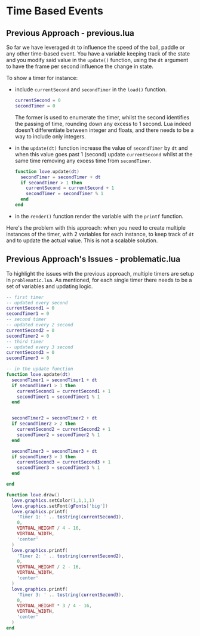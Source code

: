# Time Based Events

## Previous Approach - previous.lua

So far we have leveraged `dt` to influence the speed of the ball, paddle or any other time-based event. You have a variable keeping track of the state and you modify said value in the `update()` function, using the `dt` argument to have the frame per second influence the change in state.

To show a timer for instance:

- include `currentSecond` and `secondTimer` in the `load()` function.

  ```lua
  currentSecond = 0
  secondTimer = 0
  ```

  The former is used to enumerate the timer, whilst the second identifies the passing of time, rounding down any excess to 1 second. Lua indeed doesn't differentiate between integer and floats, and there needs to be a way to include only integers.

- in the `update(dt)` function increase the value of `secondTimer` by `dt` and when this value goes past 1 (second) update `currentSecond` whilst at the same time removing any excess time from `secondTimer`.

  ```lua
  function love.update(dt)
    secondTimer = secondTimer + dt
    if secondTimer > 1 then
      currentSecond = currentSecond + 1
      secondTimer = secondTimer % 1
    end
  end
  ```

- in the `render()` function render the variable with the `printf` function.

Here's the problem with this approach: when you need to create multiple instances of the timer, with 2 variables for each instance, to keep track of `dt` and to update the actual value. This is not a scalable solution.

## Previous Approach's Issues - problematic.lua

To highlight the issues with the previous approach, multiple timers are setup in `problematic.lua`. As mentioned, for each single timer there needs to be a set of variables and updating logic.

```lua
-- first timer
-- updated every second
currentSecond1 = 0
secondTimer1 = 0
-- second timer
-- updated every 2 second
currentSecond2 = 0
secondTimer2 = 0
-- third timer
-- updated every 3 second
currentSecond3 = 0
secondTimer3 = 0

-- in the update function
function love.update(dt)
  secondTimer1 = secondTimer1 + dt
  if secondTimer1 > 1 then
    currentSecond1 = currentSecond1 + 1
    secondTimer1 = secondTimer1 % 1
  end


  secondTimer2 = secondTimer2 + dt
  if secondTimer2 > 2 then
    currentSecond2 = currentSecond2 + 1
    secondTimer2 = secondTimer2 % 1
  end

  secondTimer3 = secondTimer3 + dt
  if secondTimer3 > 3 then
    currentSecond3 = currentSecond3 + 1
    secondTimer3 = secondTimer3 % 1
  end

end

function love.draw()
  love.graphics.setColor(1,1,1,1)
  love.graphics.setFont(gFonts['big'])
  love.graphics.printf(
    'Timer 1: ' .. tostring(currentSecond1),
    0,
    VIRTUAL_HEIGHT / 4 - 16,
    VIRTUAL_WIDTH,
    'center'
  )
  love.graphics.printf(
    'Timer 2: ' .. tostring(currentSecond2),
    0,
    VIRTUAL_HEIGHT / 2 - 16,
    VIRTUAL_WIDTH,
    'center'
  )
  love.graphics.printf(
    'Timer 3: ' .. tostring(currentSecond3),
    0,
    VIRTUAL_HEIGHT * 3 / 4 - 16,
    VIRTUAL_WIDTH,
    'center'
  )
end
```
